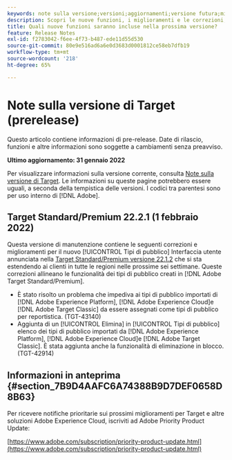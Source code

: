 ```yaml
---
keywords: note sulla versione;versioni;aggiornamenti;versione futura;miglioramenti;nuove funzioni;correzioni;aggiornamenti;prerelease
description: Scopri le nuove funzioni, i miglioramenti e le correzioni, compresi SDK, API e librerie JavaScript, inclusi nella prossima versione di Adobe Target.
title: Quali nuove funzioni saranno incluse nella prossima versione?
feature: Release Notes
exl-id: f2783042-f6ee-4f73-b487-ede11d55d530
source-git-commit: 80e9e516ad6a6e0d3683d0001812ce58eb7dfb19
workflow-type: tm+mt
source-wordcount: '218'
ht-degree: 65%

---
```


# Note sulla versione di Target (prerelease)

Questo articolo contiene informazioni di pre-release. Date di rilascio, funzioni e altre informazioni sono soggette a cambiamenti senza preavviso.

**Ultimo aggiornamento: 31 gennaio 2022**

Per visualizzare informazioni sulla versione corrente, consulta [Note sulla versione di Target](release-notes.md). Le informazioni su queste pagine potrebbero essere uguali, a seconda della tempistica delle versioni. I codici tra parentesi sono per uso interno di [!DNL Adobe].

## Target Standard/Premium 22.2.1 (1 febbraio 2022)

Questa versione di manutenzione contiene le seguenti correzioni e miglioramenti per il nuovo [!UICONTROL Tipi di pubblico] Interfaccia utente annunciata nella [Target Standard/Premium versione 22.1.2](/help/r-release-notes/release-notes.md) che si sta estendendo ai clienti in tutte le regioni nelle prossime sei settimane. Queste correzioni allineano le funzionalità dei tipi di pubblico creati in [!DNL Adobe Target Standard/Premium].

* È stato risolto un problema che impediva ai tipi di pubblico importati di [!DNL Adobe Experience Platform], [!DNL Adobe Experience Cloud]e [!DNL Adobe Target Classic] da essere assegnati come tipi di pubblico per reportistica. (TGT-43140)
* Aggiunta di un [!UICONTROL Elimina] in [!UICONTROL Tipi di pubblico] elenco dei tipi di pubblico importati da [!DNL Adobe Experience Platform], [!DNL Adobe Experience Cloud]e [!DNL Adobe Target Classic]. È stata aggiunta anche la funzionalità di eliminazione in blocco. (TGT-42914)

## Informazioni in anteprima {#section_7B9D4AAFC6A74388B9D7DEF0658D8B63}

Per ricevere notifiche prioritarie sui prossimi miglioramenti per Target e altre soluzioni Adobe Experience Cloud, iscriviti ad Adobe Priority Product Update:

[https://www.adobe.com/subscription/priority-product-update.html](https://www.adobe.com/subscription/priority-product-update.html)
